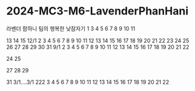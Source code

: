 # 2024-MC3-M6-LavenderPhanHani
라벤더 팜하니 팀의 행복한 낮잠자기
1
3
4
5
6
7
8
9
10
11

13
14
15
12/1
2
3
4
5
6
7
8
9
10
11
12
13
14
15
16
17
18
19
20
21
22
23
24
25
26
27
28
29
30
31
9/1
2
3
4
5
6
7
8
9
10
11
12
13
14
15
16
17
18
19
20
21
22

24
25

27
28
29

31
3/1....3/1
222
3
4
5
6
7
8
9
10
11
12
13
14
15
16
17
18
19
20
21
22

